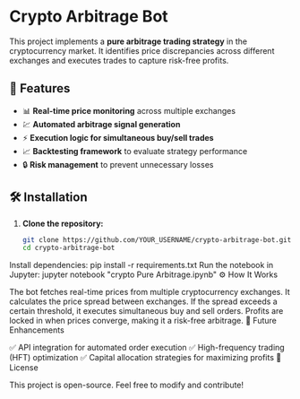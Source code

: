 # Crypto Arbitrage Bot  
This project implements a **pure arbitrage trading strategy** in the cryptocurrency market. It identifies price discrepancies across different exchanges and executes trades to capture risk-free profits.  

## 🚀 Features  
- 📊 **Real-time price monitoring** across multiple exchanges  
- 💹 **Automated arbitrage signal generation**  
- ⚡ **Execution logic for simultaneous buy/sell trades**  
- 📈 **Backtesting framework** to evaluate strategy performance  
- 🔒 **Risk management** to prevent unnecessary losses  

## 🛠 Installation  
1. **Clone the repository:**  
   ```bash
   git clone https://github.com/YOUR_USERNAME/crypto-arbitrage-bot.git
   cd crypto-arbitrage-bot

Install dependencies:
pip install -r requirements.txt
Run the notebook in Jupyter:
jupyter notebook "crypto Pure Arbitrage.ipynb"
⚙️ How It Works

The bot fetches real-time prices from multiple cryptocurrency exchanges.
It calculates the price spread between exchanges.
If the spread exceeds a certain threshold, it executes simultaneous buy and sell orders.
Profits are locked in when prices converge, making it a risk-free arbitrage.
🔮 Future Enhancements

✅ API integration for automated order execution
✅ High-frequency trading (HFT) optimization
✅ Capital allocation strategies for maximizing profits
📜 License

This project is open-source. Feel free to modify and contribute!
